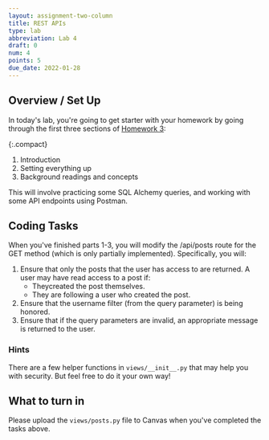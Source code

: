 ```yaml
---
layout: assignment-two-column
title: REST APIs
type: lab
abbreviation: Lab 4
draft: 0
num: 4
points: 5
due_date: 2022-01-28
---
```

<style>
    .compact li {
        margin-bottom: 2px;
        line-height: 1.5em;
    }
</style>

## Overview / Set Up
In today's lab, you're going to get starter with your homework by going through the first three sections of [Homework 3](hw03):

{:.compact}
1. Introduction
1. Setting everything up
1. Background readings and concepts

This will involve practicing some SQL Alchemy queries, and working with some API endpoints using Postman. 

## Coding Tasks
When you've finished parts 1-3, you will modify the /api/posts route for the GET method (which is only partially implemented). Specifically, you will:
1. Ensure that only the posts that the user has access to are returned. A user may have read access to a post if:
    * Theycreated the post themselves.
    * They are following a user who created the post.
2. Ensure that the username filter (from the query parameter) is being honored.
3. Ensure that if the query parameters are invalid, an appropriate message is returned to the user.

### Hints
There are a few helper functions in `views/__init__.py` that may help you with security. But feel free to do it your own way!

## What to turn in
Please upload the `views/posts.py` file to Canvas when you've completed the tasks above.

